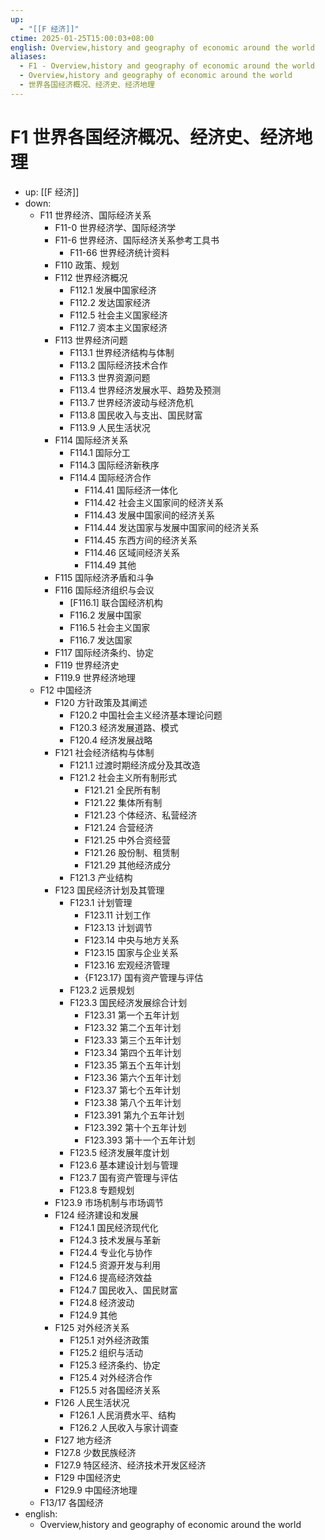 ```yaml
---
up:
  - "[[F 经济]]"
ctime: 2025-01-25T15:00:03+08:00
english: Overview,history and geography of economic around the world
aliases:
  - F1 - Overview,history and geography of economic around the world
  - Overview,history and geography of economic around the world
  - 世界各国经济概况、经济史、经济地理
---
```


# F1 世界各国经济概况、经济史、经济地理

- up: [[F 经济]]
- down:
	- F11 世界经济、国际经济关系
		- F11-0 世界经济学、国际经济学
		- F11-6 世界经济、国际经济关系参考工具书
			- F11-66 世界经济统计资料
		- F110 政策、规划
		- F112 世界经济概况
			- F112.1 发展中国家经济
			- F112.2 发达国家经济
			- F112.5 社会主义国家经济
			- F112.7 资本主义国家经济
		- F113 世界经济问题
			- F113.1 世界经济结构与体制
			- F113.2 国际经济技术合作
			- F113.3 世界资源问题
			- F113.4 世界经济发展水平、趋势及预测
			- F113.7 世界经济波动与经济危机
			- F113.8 国民收入与支出、国民财富
			- F113.9 人民生活状况
		- F114 国际经济关系
			- F114.1 国际分工
			- F114.3 国际经济新秩序
			- F114.4 国际经济合作
				- F114.41 国际经济一体化
				- F114.42 社会主义国家间的经济关系
				- F114.43 发展中国家间的经济关系
				- F114.44 发达国家与发展中国家间的经济关系
				- F114.45 东西方间的经济关系
				- F114.46 区域间经济关系
				- F114.49 其他
		- F115 国际经济矛盾和斗争
		- F116 国际经济组织与会议
			- [F116.1] 联合国经济机构
			- F116.2 发展中国家
			- F116.5 社会主义国家
			- F116.7 发达国家
		- F117 国际经济条约、协定
		- F119 世界经济史
		- F119.9 世界经济地理
	- F12 中国经济
		- F120 方针政策及其阐述
			- F120.2 中国社会主义经济基本理论问题
			- F120.3 经济发展道路、模式
			- F120.4 经济发展战略
		- F121 社会经济结构与体制
			- F121.1 过渡时期经济成分及其改造
			- F121.2 社会主义所有制形式
				- F121.21 全民所有制
				- F121.22 集体所有制
				- F121.23 个体经济、私营经济
				- F121.24 合营经济
				- F121.25 中外合资经营
				- F121.26 股份制、租赁制
				- F121.29 其他经济成分
			- F121.3 产业结构
		- F123 国民经济计划及其管理
			- F123.1 计划管理
				- F123.11 计划工作
				- F123.13 计划调节
				- F123.14 中央与地方关系
				- F123.15 国家与企业关系
				- F123.16 宏观经济管理
				- {F123.17} 国有资产管理与评估
			- F123.2 远景规划
			- F123.3 国民经济发展综合计划
				- F123.31 第一个五年计划
				- F123.32 第二个五年计划
				- F123.33 第三个五年计划
				- F123.34 第四个五年计划
				- F123.35 第五个五年计划
				- F123.36 第六个五年计划
				- F123.37 第七个五年计划
				- F123.38 第八个五年计划
				- F123.391 第九个五年计划
				- F123.392 第十个五年计划
				- F123.393 第十一个五年计划
			- F123.5 经济发展年度计划
			- F123.6 基本建设计划与管理
			- F123.7 国有资产管理与评估
			- F123.8 专题规划
		- F123.9 市场机制与市场调节
		- F124 经济建设和发展
			- F124.1 国民经济现代化
			- F124.3 技术发展与革新
			- F124.4 专业化与协作
			- F124.5 资源开发与利用
			- F124.6 提高经济效益
			- F124.7 国民收入、国民财富
			- F124.8 经济波动
			- F124.9 其他
		- F125 对外经济关系
			- F125.1 对外经济政策
			- F125.2 组织与活动
			- F125.3 经济条约、协定
			- F125.4 对外经济合作
			- F125.5 对各国经济关系
		- F126 人民生活状况
			- F126.1 人民消费水平、结构
			- F126.2 人民收入与家计调查
		- F127 地方经济
		- F127.8 少数民族经济
		- F127.9 特区经济、经济技术开发区经济
		- F129 中国经济史
		- F129.9 中国经济地理
	- F13/17 各国经济
- english:
	- Overview,history and geography of economic around the world
